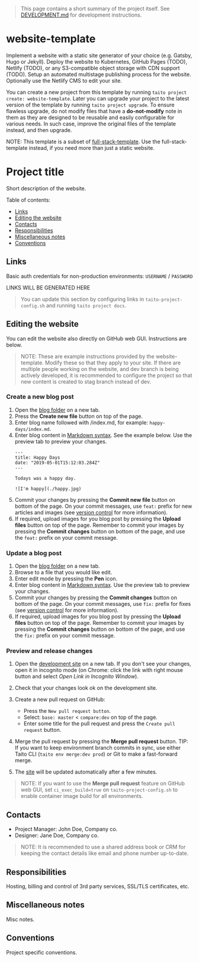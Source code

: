 > This page contains a short summary of the project itself. See [DEVELOPMENT.md](DEVELOPMENT.md) for development instructions.

[//]: # (TEMPLATE NOTE START)

# website-template

Implement a website with a static site generator of your choice (e.g. Gatsby, Hugo or Jekyll). Deploy the website to Kubernetes, GitHub Pages (TODO), Netlify (TODO), or any S3-compatible object storage with CDN support (TODO). Setup an automated multistage publishing process for the website. Optionally use the Netlify CMS to edit your site.

You can create a new project from this template by running `taito project create: website-template`. Later you can upgrade your project to the latest version of the template by running `taito project upgrade`. To ensure flawless upgrade, do not modify files that have a **do-not-modify** note in them as they are designed to be reusable and easily configurable for various needs. In such case, improve the original files of the template instead, and then upgrade.

NOTE: This template is a subset of [full-stack-template](https://github.com/TaitoUnited/full-stack-template/). Use the full-stack-template instead, if you need more than just a static website.

[//]: # (TEMPLATE NOTE END)
# Project title

Short description of the website.

Table of contents:

* [Links](#links)
* [Editing the website](#links)
* [Contacts](#contacts)
* [Responsibilities](#responsibilities)
* [Miscellaneous notes](#miscellaneous-notes)
* [Conventions](#conventions)

## Links

Basic auth credentials for non-production environments: `USERNAME` / `PASSWORD`

[//]: # (GENERATED LINKS START)

LINKS WILL BE GENERATED HERE

[//]: # (GENERATED LINKS END)

> You can update this section by configuring links in `taito-project-config.sh` and running `taito project docs`.

## Editing the website

You can edit the website also directly on GitHub web GUI. Instructions are below.

> NOTE: These are example instructions provided by the website-template. Modify these so that they apply to your site. If there are multiple people working on the website, and dev branch is being actively developed, it is recommended to configure the project so that new content is created to stag branch instead of dev.

### Create a new blog post

1) Open the [blog folder](www/site/content/blog) on a new tab.
2) Press the **Create new file** button on top of the page.
3) Enter blog name followed with /index.md, for example: `happy-days/index.md`.
4) Enter blog content in [Markdown syntax](https://help.github.com/en/articles/basic-writing-and-formatting-syntax). See the example below. Use the preview tab to preview your changes.
    ```
    ---
    title: Happy Days
    date: "2019-05-01T15:12:03.284Z"
    ---

    Todays was a happy day.

    ![I'm happy](./happy.jpg)
    ```
5) Commit your changes by pressing the **Commit new file** button on bottom of the page. On your commit messages, use `feat:` prefix for new articles and images (see [version control](DEVELOPMENT.md#version-control) for more information).
6) If required, upload images for you blog post by pressing the **Upload files** button on top of the page. Remember to commit your images by pressing the **Commit changes** button on bottom of the page, and use the `feat:` prefix on your commit message.

### Update a blog post

1) Open the [blog folder](www/site/content/blog) on a new tab.
2) Browse to a file that you would like edit.
3) Enter edit mode by pressing the **Pen** icon.
4) Enter blog content in [Markdown syntax](https://help.github.com/en/articles/basic-writing-and-formatting-syntax). Use the preview tab to preview your changes.
5) Commit your changes by pressing the **Commit changes** button on bottom of the page. On your commit messages, use `fix:` prefix for fixes (see [version control](DEVELOPMENT.md#version-control) for more information).
6) If required, upload images for you blog post by pressing the **Upload files** button on top of the page. Remember to commit your images by pressing the **Commit changes** button on bottom of the page, and use the `fix:` prefix on your commit message.

### Preview and release changes

1) Open the [development site](https://my-project-dev.mydomain.com) on a new tab. If you don't see your changes, open it in incognito mode (on Chrome: click the link with right mouse button and select *Open Link in Incognito Window*).
2) Check that your changes look ok on the development site.
3) Create a new pull request on GitHub:

   * Press the `New pull request button`.
   * Select: `base: master` < `compare:dev` on top of the page.
   * Enter some title for the pull request and press the `Create pull request` button.

4) Merge the pull request by pressing the **Merge pull request** button. TIP: If you want to keep environment branch commits in sync, use either Taito CLI (`taito env merge:dev prod`) or Git to make a fast-forward merge.
5) The [site](https://my-project.mydomain.com) will be updated automatically after a few minutes.

> NOTE: If you want to use the **Merge pull request** feature on GitHub web GUI, set `ci_exec_build=true` on `taito-project-config.sh` to enable container image build for all environments.

## Contacts

* Project Manager: John Doe, Company co.
* Designer: Jane Doe, Company co.

> NOTE: It is recommended to use a shared address book or CRM for keeping the contact details like email and phone number up-to-date.

## Responsibilities

Hosting, billing and control of 3rd party services, SSL/TLS certificates, etc.

## Miscellaneous notes

Misc notes.

## Conventions

Project specific conventions.
